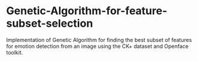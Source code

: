 # Genetic-Algorithm-for-feature-subset-selection
Implementation of Genetic Algorithm for finding the best subset of features for emotion detection from an image using the CK+ dataset and Openface toolkit.
